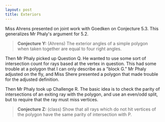 ```yaml
---
layout: post
title: Exteriors
---
```


Miss Ahrens presented on joint work with Goedken on Conjecture 5.3. This generalizes
Mr Phaly's argument for 5.2.

> **Conjecture Y:** (Ahrens) The exterior angles of a simple polygon  
when taken together are equal to four right angles.

Then Mr Phaly picked up Question Q. He wanted to use some sort of intersection
count for rays based at the vertex in question. This had some trouble at a
polygon that I can only describe as a "block G."  Mr Phaly adjusted on the fly,
and Miss Shere presented a polygon that made trouble for the adjusted definition.

Then Mr Phaly took up Challenge R. The basic idea is to check the parity of intersections
of an exiting ray with the polygon, and use an even/odd split, but to require
that the ray must miss vertices.

> **Conjecture Z:** (class) Show that all rays which do not hit vertices of the
polygon have the same parity of intersection with P.
